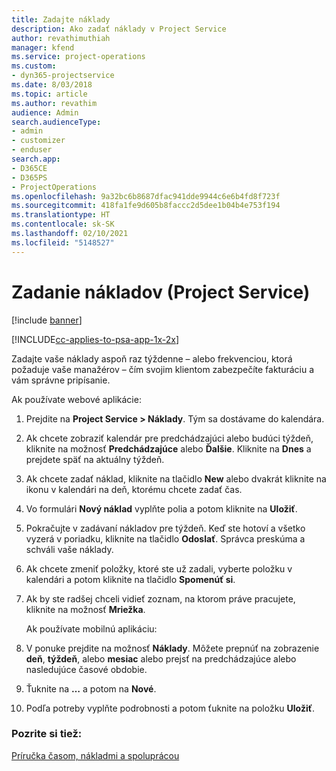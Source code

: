 ```yaml
---
title: Zadajte náklady
description: Ako zadať náklady v Project Service
author: revathimuthiah
manager: kfend
ms.service: project-operations
ms.custom:
- dyn365-projectservice
ms.date: 8/03/2018
ms.topic: article
ms.author: revathim
audience: Admin
search.audienceType:
- admin
- customizer
- enduser
search.app:
- D365CE
- D365PS
- ProjectOperations
ms.openlocfilehash: 9a32bc6b8687dfac941dde9944c6e6b4fd8f723f
ms.sourcegitcommit: 418fa1fe9d605b8faccc2d5dee1b04b4e753f194
ms.translationtype: HT
ms.contentlocale: sk-SK
ms.lasthandoff: 02/10/2021
ms.locfileid: "5148527"
---
```

# <a name="enter-expenses-project-service"></a>Zadanie nákladov (Project Service)

[!include [banner](../includes/psa-now-project-operations.md)]

[!INCLUDE[cc-applies-to-psa-app-1x-2x](../includes/cc-applies-to-psa-app-1x-2x.md)]

Zadajte vaše náklady aspoň raz týždenne – alebo frekvenciou, ktorá požaduje vaše manažérov – čím svojim klientom zabezpečíte fakturáciu a vám správne pripísanie.  
  
 Ak používate webové aplikácie:  
  
1. Prejdite na **Project Service > Náklady**. Tým sa dostávame do kalendára.  
  
2. Ak chcete zobraziť kalendár pre predchádzajúci alebo budúci týždeň, kliknite na možnosť **Predchádzajúce** alebo **Ďalšie**. Kliknite na **Dnes** a prejdete späť na aktuálny týždeň.  
  
3. Ak chcete zadať náklad, kliknite na tlačidlo **New** alebo dvakrát kliknite na ikonu v kalendári na deň, ktorému chcete zadať čas.  
  
4. Vo formulári **Nový náklad** vyplňte polia a potom kliknite na **Uložiť**.  
  
5. Pokračujte v zadávaní nákladov pre týždeň. Keď ste hotoví a všetko vyzerá v poriadku, kliknite na tlačidlo **Odoslať**. Správca preskúma a schváli vaše náklady.  
  
6. Ak chcete zmeniť položky, ktoré ste už zadali, vyberte položku v kalendári a potom kliknite na tlačidlo **Spomenúť si**.  
  
7. Ak by ste radšej chceli vidieť zoznam, na ktorom práve pracujete, kliknite na možnosť **Mriežka**.  
  
   Ak používate mobilnú aplikáciu:  
  
8. V ponuke prejdite na možnosť **Náklady**.     Môžete prepnúť na zobrazenie **deň**, **týždeň**, alebo **mesiac** alebo prejsť na predchádzajúce alebo nasledujúce časové obdobie.  
  
9. Ťuknite na **…** a potom na **Nové**.  
  
10. Podľa potreby vyplňte podrobnosti a potom ťuknite na položku **Uložiť**.  
  
### <a name="see-also"></a>Pozrite si tiež:  
 [Príručka časom, nákladmi a spoluprácou](../psa/time-expense-collaboration-guide.md)
